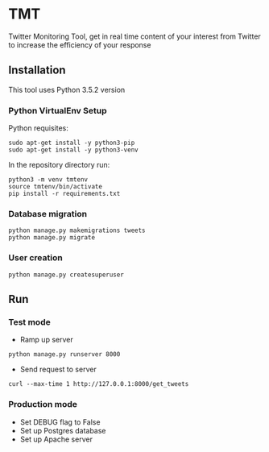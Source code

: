 # TMT
Twitter Monitoring Tool, get in real time content of your interest from Twitter to increase the efficiency of your response

## Installation

This tool uses Python 3.5.2 version

### Python VirtualEnv Setup
Python requisites:
```
sudo apt-get install -y python3-pip
sudo apt-get install -y python3-venv
```
In the repository directory run:
```
python3 -m venv tmtenv
source tmtenv/bin/activate
pip install -r requirements.txt
```

### Database migration
```
python manage.py makemigrations tweets
python manage.py migrate
```

### User creation
```
python manage.py createsuperuser
```

## Run

### Test mode
- Ramp up server
```
python manage.py runserver 8000
```
- Send request to server
```
curl --max-time 1 http://127.0.0.1:8000/get_tweets
```

### Production mode
- Set DEBUG flag to False
- Set up Postgres database
- Set up Apache server
